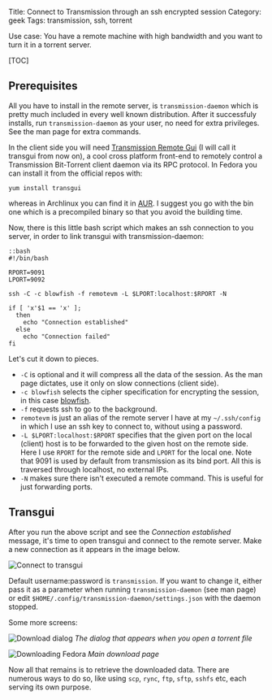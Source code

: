 Title: Connect to Transmission through an ssh encrypted session
Category: geek
Tags: transmission, ssh, torrent


Use case: You have a remote machine with high bandwidth and you want to turn it 
in a torrent server.

[TOC]

## Prerequisites

All you have to install in the remote server, is `transmission-daemon` which is 
pretty much included in every well known distribution. After it successfuly installs,
run `transmission-daemon` as your user, no need for extra privileges. See the
man page for extra commands.

In the client side you will need [Transmission Remote Gui][trg] (I will call it 
transgui from now on), a cool cross platform front-end to remotely control a 
Transmission Bit-Torrent client daemon via its RPC protocol. In Fedora you can 
install it from the official repos with:

    yum install transgui

whereas in Archlinux you can find it in [AUR][]. I suggest you go with the bin one
which is a precompiled binary so that you avoid the building time.

Now, there is this little bash script which makes an ssh connection to you server,
in order to link transgui with transmission-daemon:

    ::bash
    #!/bin/bash

    RPORT=9091
    LPORT=9092

    ssh -C -c blowfish -f remotevm -L $LPORT:localhost:$RPORT -N

    if [ 'x'$1 == 'x' ];
      then
        echo "Connection established"
      else
        echo "Connection failed"
    fi

Let's cut it down to pieces. 

  - `-C` is optional and it will compress all the data of the session. As the man page
dictates, use it only on slow connections (client side).
  - `-c blowfish` selects the cipher specification for encrypting the session, in 
  this case [blowfish][].
  - `-f` requests ssh to go to the background.
  - `remotevm` is just an alias of the remote server I have at my `~/.ssh/config` 
  in which I use an ssh key to connect to, without using a password.
  - `-L $LPORT:localhost:$RPORT` specifies that the given port on the local (client) 
  host  is  to be  forwarded  to  the  given  host on the remote side.
  Here I use `RPORT` for the remote side and `LPORT` for the local one. Note that
  9091 is used by default from transmission as its bind port. All this is traversed 
  through localhost, no external IPs.
  - `-N` makes sure there isn't executed a remote command. This is useful for just 
  forwarding ports.

## Transgui
  
After you run the above script and see the *Connection established* message, it's
time to open transgui and connect to the remote server. Make a new connection as
it appears in the image below. 

![Connect to transgui](|filename|/images/transgui_connection.png)

Default username:password is `transmission`. If you want to change it, either 
pass it as a parameter when running `transmission-daemon` (see man page) or edit 
`$HOME/.config/transmission-daemon/settings.json` with the daemon stopped.

Some more screens:

![Download dialog](|filename|/images/down_dialog.png)
*The dialog that appears when you open a torrent file*


![Downloading Fedora](|filename|/images/fedora_torrent.png)
*Main download page*


Now all that remains is to retrieve the downloaded data. There are numerous ways 
to do so, like using `scp`, `rync`, `ftp`, `sftp`, `sshfs` etc, each serving its 
own purpose.


[trg]: https://code.google.com/p/transmisson-remote-gui/
[AUR]: https://aur.archlinux.org/packages/?O=0&K=transmission-remote-gui
[blowfish]: https://en.wikipedia.org/wiki/Blowfish_%28cipher%29
